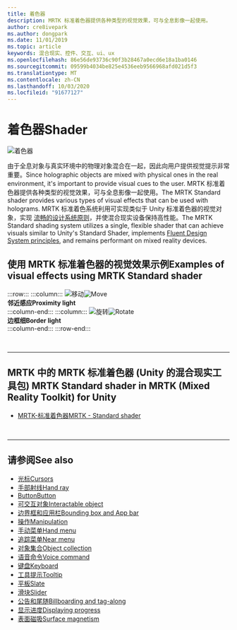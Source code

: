 ```yaml
---
title: 着色器
description: MRTK 标准着色器提供各种类型的视觉效果，可与全息影像一起使用。
author: cre8ivepark
ms.author: dongpark
ms.date: 11/01/2019
ms.topic: article
keywords: 混合现实、控件、交互、ui、ux
ms.openlocfilehash: 86e56de93736c90f3b28467a0ecd6e18a1ba0146
ms.sourcegitcommit: 09599b4034be825e4536eeb9566968afd021d5f3
ms.translationtype: MT
ms.contentlocale: zh-CN
ms.lasthandoff: 10/03/2020
ms.locfileid: "91677127"
---
```

# <a name="shader"></a><span data-ttu-id="c5a86-104">着色器</span><span class="sxs-lookup"><span data-stu-id="c5a86-104">Shader</span></span>

![着色器](images/UX_Hero_StandardShader.jpg)

<span data-ttu-id="c5a86-106">由于全息对象与真实环境中的物理对象混合在一起，因此向用户提供视觉提示非常重要。</span><span class="sxs-lookup"><span data-stu-id="c5a86-106">Since holographic objects are mixed with physical ones in the real environment, it's important to provide visual cues to the user.</span></span> <span data-ttu-id="c5a86-107">MRTK 标准着色器提供各种类型的视觉效果，可与全息影像一起使用。</span><span class="sxs-lookup"><span data-stu-id="c5a86-107">The MRTK Standard shader provides various types of visual effects that can be used with holograms.</span></span> <span data-ttu-id="c5a86-108">MRTK 标准着色系统利用可实现类似于 Unity 标准着色器的视觉对象，实现 [流畅的设计系统原则](https://www.microsoft.com/design/fluent/#/)，并使混合现实设备保持高性能。</span><span class="sxs-lookup"><span data-stu-id="c5a86-108">The MRTK Standard shading system utilizes a single, flexible shader that can achieve visuals similar to Unity's Standard Shader, implements [Fluent Design System principles](https://www.microsoft.com/design/fluent/#/), and remains performant on mixed reality devices.</span></span>
<br>

## <a name="examples-of-visual-effects-using-mrtk-standard-shader"></a><span data-ttu-id="c5a86-109">使用 MRTK 标准着色器的视觉效果示例</span><span class="sxs-lookup"><span data-stu-id="c5a86-109">Examples of visual effects using MRTK Standard shader</span></span> 
:::row:::
    :::column:::
       <span data-ttu-id="c5a86-110">![移动](images/UX_Button_Affordance_ProximityLight.jpg)</span><span class="sxs-lookup"><span data-stu-id="c5a86-110">![Move](images/UX_Button_Affordance_ProximityLight.jpg)</span></span><br>
       <span data-ttu-id="c5a86-111">**邻近感应**</span><span class="sxs-lookup"><span data-stu-id="c5a86-111">**Proximity light**</span></span><br>
    :::column-end:::
    :::column:::
       <span data-ttu-id="c5a86-112">![旋转](images/UX_Button_Affordance_FocusHighlight.jpg)</span><span class="sxs-lookup"><span data-stu-id="c5a86-112">![Rotate](images/UX_Button_Affordance_FocusHighlight.jpg)</span></span><br>
        <span data-ttu-id="c5a86-113">**边框细**</span><span class="sxs-lookup"><span data-stu-id="c5a86-113">**Border light**</span></span><br>
    :::column-end:::
:::row-end:::

<br>

---

## <a name="mrtk-standard-shader-in-mrtk-mixed-reality-toolkit-for-unity"></a><span data-ttu-id="c5a86-114">MRTK 中的 MRTK 标准着色器 (Unity 的混合现实工具包) </span><span class="sxs-lookup"><span data-stu-id="c5a86-114">MRTK Standard shader in MRTK (Mixed Reality Toolkit) for Unity</span></span>

* [<span data-ttu-id="c5a86-115">MRTK-标准着色器</span><span class="sxs-lookup"><span data-stu-id="c5a86-115">MRTK - Standard shader</span></span>](https://microsoft.github.io/MixedRealityToolkit-Unity/Documentation/README_MRTKStandardShader.html)


<br>

---

## <a name="see-also"></a><span data-ttu-id="c5a86-116">请参阅</span><span class="sxs-lookup"><span data-stu-id="c5a86-116">See also</span></span>

* [<span data-ttu-id="c5a86-117">光标</span><span class="sxs-lookup"><span data-stu-id="c5a86-117">Cursors</span></span>](cursors.md)
* [<span data-ttu-id="c5a86-118">手部射线</span><span class="sxs-lookup"><span data-stu-id="c5a86-118">Hand ray</span></span>](point-and-commit.md)
* [<span data-ttu-id="c5a86-119">Button</span><span class="sxs-lookup"><span data-stu-id="c5a86-119">Button</span></span>](button.md)
* [<span data-ttu-id="c5a86-120">可交互对象</span><span class="sxs-lookup"><span data-stu-id="c5a86-120">Interactable object</span></span>](interactable-object.md)
* [<span data-ttu-id="c5a86-121">边界框和应用栏</span><span class="sxs-lookup"><span data-stu-id="c5a86-121">Bounding box and App bar</span></span>](app-bar-and-bounding-box.md)
* [<span data-ttu-id="c5a86-122">操作</span><span class="sxs-lookup"><span data-stu-id="c5a86-122">Manipulation</span></span>](direct-manipulation.md)
* [<span data-ttu-id="c5a86-123">手动菜单</span><span class="sxs-lookup"><span data-stu-id="c5a86-123">Hand menu</span></span>](hand-menu.md)
* [<span data-ttu-id="c5a86-124">追踪菜单</span><span class="sxs-lookup"><span data-stu-id="c5a86-124">Near menu</span></span>](near-menu.md)
* [<span data-ttu-id="c5a86-125">对象集合</span><span class="sxs-lookup"><span data-stu-id="c5a86-125">Object collection</span></span>](object-collection.md)
* [<span data-ttu-id="c5a86-126">语音命令</span><span class="sxs-lookup"><span data-stu-id="c5a86-126">Voice command</span></span>](voice-input.md)
* [<span data-ttu-id="c5a86-127">键盘</span><span class="sxs-lookup"><span data-stu-id="c5a86-127">Keyboard</span></span>](keyboard.md)
* [<span data-ttu-id="c5a86-128">工具提示</span><span class="sxs-lookup"><span data-stu-id="c5a86-128">Tooltip</span></span>](tooltip.md)
* [<span data-ttu-id="c5a86-129">平板</span><span class="sxs-lookup"><span data-stu-id="c5a86-129">Slate</span></span>](slate.md)
* [<span data-ttu-id="c5a86-130">滑块</span><span class="sxs-lookup"><span data-stu-id="c5a86-130">Slider</span></span>](slider.md)
* [<span data-ttu-id="c5a86-131">公告和尾随</span><span class="sxs-lookup"><span data-stu-id="c5a86-131">Billboarding and tag-along</span></span>](billboarding-and-tag-along.md)
* [<span data-ttu-id="c5a86-132">显示进度</span><span class="sxs-lookup"><span data-stu-id="c5a86-132">Displaying progress</span></span>](progress.md)
* [<span data-ttu-id="c5a86-133">表面磁吸</span><span class="sxs-lookup"><span data-stu-id="c5a86-133">Surface magnetism</span></span>](surface-magnetism.md)
